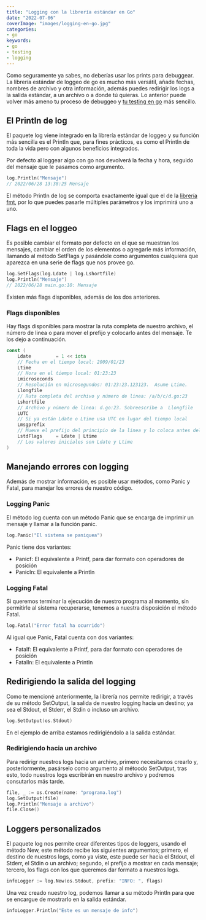 ```yaml
---
title: "Logging con la librería estándar en Go"
date: "2022-07-06"
coverImage: "images/logging-en-go.jpg"
categories:
- go
keywords:
- go
- testing
- logging
---
```


Como seguramente ya sabes, no deberías usar los prints para debuggear. La librería estándar de loggeo  de go es mucho más versátil, añade fechas, nombres de archivo y otra información, además puedes redirigir los logs a la salida estándar, a un archivo o a donde tú quieras. Lo anterior puede volver más ameno tu proceso de debuggeo y [tu testing en go](/go-testing-basico-y-coverage/) más sencillo.

## El Println de log

El paquete log viene integrado en la librería estándar de loggeo y su función más sencilla es el Println que, para fines prácticos, es como el Println de toda la vida pero con algunos beneficios integrados.

Por defecto al loggear algo con go nos devolverá la fecha y hora, seguido del mensaje que le pasamos como argumento.

```go
log.Println("Mensaje")
// 2022/06/28 13:38:25 Mensaje
```

El método Println de log se comporta exactamente igual que el de la [librería fmt](/go-funciones-argumentos-y-el-paquete-fmt/), por lo que puedes pasarle múltiples parámetros y los imprimirá uno a uno.

## Flags en el loggeo

Es posible cambiar el formato por defecto en el que se muestran los mensajes, cambiar el orden de los elementos o agregarle más información, llamando al método SetFlags y pasándole como argumentos cualquiera que aparezca en una serie de flags que nos provee go.

```go
log.SetFlags(log.Ldate | log.Lshortfile)
log.Println("Mensaje")
// 2022/06/28 main.go:10: Mensaje
```

Existen más flags disponibles, además de los dos anteriores.


### Flags disponibles

Hay flags disponibles para mostrar la ruta completa de nuestro archivo, el número de linea o para mover el prefijo y colocarlo antes del mensaje. Te los dejo a continuación.

```go
const (
	Ldate         = 1 << iota     
    // Fecha en el tiempo local: 2009/01/23
	Ltime                         
    // Hora en el tiempo local: 01:23:23
	Lmicroseconds                 
    // Resolución en microsegundos: 01:23:23.123123.  Asume Ltime.
	Llongfile                     
    // Ruta completa del archivo y número de linea: /a/b/c/d.go:23
	Lshortfile                    
    // Archivo y número de linea: d.go:23. Sobreescribe a  Llongfile
	LUTC                          
    // Si ya están Ldate o Ltime usa UTC en lugar del tiempo local
	Lmsgprefix                    
    // Mueve el prefijo del principio de la linea y lo coloca antes del mensaje. 
	LstdFlags     = Ldate | Ltime 
    // Los valores iniciales son Ldate y Ltime
)
```

## Manejando errores con logging

Además de mostrar información, es posible usar métodos, como Panic y Fatal, para manejar los errores de nuestro código.

### Logging Panic

El método log cuenta con un método Panic que se encarga de imprimir un mensaje y llamar a la función panic.

```go
log.Panic("El sistema se paniquea")
```

Panic tiene dos variantes: 

- Panicf: El equivalente a Printf, para dar formato con operadores de posición
- Panicln: El equivalente a Println

### Logging Fatal

Si queremos terminar la ejecución de nuestro programa al momento, sin permitirle al sistema recuperarse, tenemos a nuestra disposición el método Fatal.

```go
log.Fatal("Error fatal ha ocurrido")
```

Al igual que Panic, Fatal cuenta con dos variantes: 

- Fatalf: El equivalente a Printf, para dar formato con operadores de posición
- Fatalln: El equivalente a Println

## Redirigiendo la salida del logging

Como te mencioné anteriormente, la librería nos permite redirigir, a través de su método SetOutput, la salida de nuestro logging hacia un destino; ya sea el Stdout, el Stderr, el Stdin o incluso un archivo. 

```go
log.SetOutput(os.Stdout)
```

En el ejemplo de arriba estamos redirigiéndolo a la salida estándar.

### Redirigiendo hacia un archivo

Para redirigr nuestros logs hacia un archivo, primero necesitamos crearlo y, posteriormente, pasárselo como argumento al métoodo SetOutput, tras esto, todo nuestros logs escribirán en nuestro archivo y podremos consutarlos más tarde.

```go
file, _ := os.Create(name: "programa.log")
log.SetOutput(file)
log.Println("Mensaje a archivo")
file.Close()
```

## Loggers personalizados

El paquete log nos permite crear diferentes tipos de loggers, usando el método New, este método recibe los siguientes argumentos; primero, el destino de nuestros logs, como ya viste, este puede ser hacia el Stdout, el Stderr, el Stdin o un archivo; segundo, el prefijo a mostrar en cada mensaje; tercero, los flags con los que queremos dar formato a nuestros logs.

```go
infoLogger := log.New(os.Stdout, prefix: "INFO: ", flags)
```

Una vez creado nuestro log, podemos llamar a su método Println para que se encargue de mostrarlo en la salida estándar.

```go
infoLogger.Println("Este es un mensaje de info")
```

